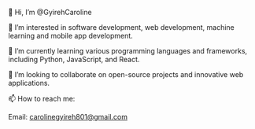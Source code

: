 👋 Hi, I’m @GyirehCaroline

👀 I’m interested in software development, web development, machine learning and mobile app development.

🌱 I’m currently learning various programming languages and frameworks, including Python, JavaScript, and React.

💞️ I’m looking to collaborate on open-source projects and innovative web applications.

📫 How to reach me:

Email: carolinegyireh801@gmail.com
